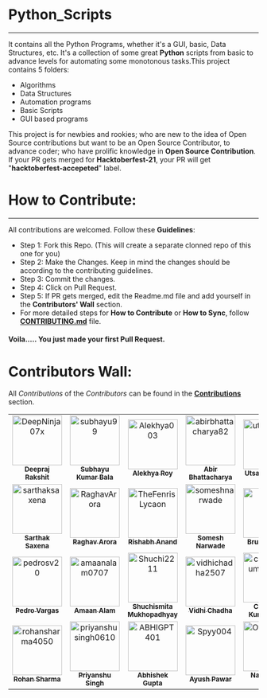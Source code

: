 # Python_Scripts
----------------------------------
It contains all the Python Programs, whether it's a GUI, basic, Data Structures, etc. It's a collection of some great **Python** scripts from basic to advance levels for automating some monotonous tasks.This project contains 5 folders:

- Algorithms
- Data Structures
- Automation programs
- Basic Scripts
- GUI based programs 

This project is for newbies and rookies; who are new to the idea of Open Source contributions but want to be an Open Source Contributor, to advance coder; who have prolific knowledge in __Open Source Contribution__. If your PR gets merged for **Hacktoberfest-21**, your PR will get "**hacktoberfest-accepeted**" label.

# How to Contribute:
--------------------------------
All contributions are welcomed. Follow these __Guidelines__:
- Step 1: Fork this Repo. (This will create a separate clonned repo of this one for you)
- Step 2: Make the Changes. Keep in mind the changes should be according to the contributing guidelines.
- Step 3: Commit the changes.
- Step 4: Click on Pull Request.
- Step 5: If PR gets merged, edit the Readme.md file and add yourself in the **Contributors' Wall** section.
- For more detailed steps for __How to Contribute__ or __How to Sync__, follow [__CONTRIBUTING.md__](https://github.com/DeepNinja07x/Python_Scripts/blob/master/CONTRIBUTING.md) file.
#### Voila..... You just made your first Pull Request.

# Contributors Wall:
All *Contributions* of the *Contributors* can be found in the [__Contributions__](https://github.com/DeepNinja07x/Python_Scripts/graphs/contributors) section.
<table>
  <tr>
      <td align="center">
          <a href="https://github.com/DeepNinja07x">
              <img src="https://avatars0.githubusercontent.com/u/52314477?s=400&u=1887ecc3afa1e867af50336a3af7ed56b21dc604&v=4" width="100px;" alt="DeepNinja07x"/><br />
              <sub>
                  <b>
                      <strong>Deepraj Rakshit</strong>
                  </b>
              </sub>
          </a>
      </td>
      <td align="center">
          <a href="https://github.com/subhayu99">
              <img src="https://avatars3.githubusercontent.com/u/38143013?s=400&u=28405ea45018cee30268bd61408515033741e87e&v=4" width="100px;" alt="subhayu99"/><br />
              <sub>
                  <b>
                      <strong>Subhayu Kumar Bala</strong>
                  </b>
              </sub>
          </a>
      </td>
      <td align="center">
          <a href="https://github.com/Alekhya003">
              <img src="https://avatars2.githubusercontent.com/u/69395178?s=400&u=c33cc751d7e9bc66730e91e4a901ee9ba2e01a0b&v=4" width="100px;" alt="Alekhya003"/><br />
              <sub>
                  <b>
                      <strong>Alekhya Roy</strong>
                  </b>
              </sub>
          </a>
      </td>
    <td align="center">
          <a href="https://github.com/abirbhattacharya82">
              <img src="https://avatars3.githubusercontent.com/u/70687014?s=400&u=896c00dc4e1927f41364a56d38d6c91be133f387&v=4" width="100px;" alt="abirbhattacharya82"/><br />
              <sub>
                  <b>
                      <strong>Abir Bhattacharya</strong>
                  </b>
              </sub>
          </a>
      </td>
    <td align="center">
          <a href="https://github.com/utsavgadhiya">
              <img src="https://avatars1.githubusercontent.com/u/44888423?s=400&u=32974fa39ea0d4be02d27896da2637ea4bbfb9f5&v=4" width="100px;" alt="utsavgadhiya"/><br />
              <sub>
                  <b>
                      <strong>Utsav Gadhiya</strong>
                  </b>
              </sub>
          </a>
      </td>
    <td align="center">
          <a href="https://github.com/SVijayB">
              <img src="https://avatars1.githubusercontent.com/u/54742586?s=400&u=73e90870560e3707468ca877afef6a74ca2bdd92&v=4" width="100px;" alt="SVijayB"/><br />
              <sub>
                  <b>
                      <strong>Vijay</strong>
                  </b>
              </sub>
          </a>
      </td>
  </tr>
  <tr>
    <td align="center">
          <a href="https://github.com/sarthak1905">
              <img src="https://avatars0.githubusercontent.com/u/61883822?s=400&v=4" width="100px;" alt="sarthaksaxena"><br />
              <sub>
                  <b>
                      <strong>Sarthak Saxena</strong>
                  </b>
              </sub>
          </a>
      </td>
    <td align="center">
            <a href="https://github.com/Raghavarora27">
                <img src="https://avatars2.githubusercontent.com/u/66276244?s=460&u=16746f7b8f2f8c3db7f803b25269078ef34d2e4e&v=4" width="100px;" alt="RaghavArora"><br />
                <sub>
                <b>
                    <strong>Raghav Arora</strong>
                </b>
            </sub>
            </a>
        </td>
    <td align="center">
          <a href="https://github.com/TheFenrisLycaon">
              <img src="https://avatars0.githubusercontent.com/u/54172306?s=460&u=b4834344142abbc0f0b742dd579cc9054c112d8c&v=4" width="100px;" alt="TheFenrisLycaon"><br />
              <sub>
                  <b>
                      <strong>Rishabh Anand</strong>
                  </b>
              </sub>
          </a>
      </td>
    <td align="center">
          <a href="https://github.com/someshnarwade">
              <img src="https://avatars3.githubusercontent.com/u/37812370?s=400&u=a3e9ead47d15081bcb783a8e8fc02b70bfa4add8&v=4" width="100px;" alt="someshnarwade"><br />
              <sub>
                  <b>
                      <strong>Somesh Narwade</strong>
                  </b>
              </sub>
          </a>
      </td>  
    <td align="center">
          <a href="https://github.com/pastre">
              <img src="https://avatars0.githubusercontent.com/u/6251198?s=400&u=aaa4f9c03f6527b760212ab2784b9be8a2ca3990&v=4" width="100px;" alt="pastre"><br />
              <sub>
                  <b>
                      <strong>Bruno Pastre</strong>
                  </b>
              </sub>
          </a>
      </td>
    <td align="center">
          <a href="https://github.com/MasterMeet">
              <img src="https://avatars2.githubusercontent.com/u/58728390?s=400&v=4" width="100px;" alt="MasterMeet"><br />
              <sub>
                  <b>
                      <strong>MasterMeet</strong>
                  </b>
              </sub>
          </a>
      </td>
  </tr>
  <tr>
    <td align="center">
          <a href="https://github.com/pedrosv20">
              <img src="https://avatars1.githubusercontent.com/u/14371245?s=400&u=16b13f4b1ee6692260713a859af340eb1fc05518&v=4" width="100px;" alt="pedrosv20"><br />
              <sub>
                  <b>
                      <strong>Pedro Vargas</strong>
                  </b>
              </sub>
          </a>
      </td>
    <td align="center">
          <a href="https://github.com/amaanalam0707">
              <img src="https://avatars.githubusercontent.com/u/69518300?v=4" width="100px;" alt="amaanalam0707"><br />
              <sub>
                  <b>
                      <strong>Amaan Alam</strong>
                  </b>
              </sub>
          </a>
      </td>
    <td align="center">
          <a href="https://github.com/Shuchi2211">
              <img src="https://avatars.githubusercontent.com/u/69510684?v=4" width="100px;" alt="Shuchi2211"><br />
              <sub>
                  <b>
                      <strong>Shuchismita Mukhopadhyay</strong>
                  </b>
              </sub>
          </a>
      </td>
    <td align="center">
          <a href="https://github.com/vidhichadha2507">
              <img src="https://avatars.githubusercontent.com/u/74606188?v=4" width="100px;" alt="vidhichadha2507"><br />
              <sub>
                  <b>
                      <strong>Vidhi Chadha</strong>
                  </b>
              </sub>
          </a>
      </td>
    <td align="center">
          <a href="https://github.com/chandankumar1307">
              <img src="https://avatars.githubusercontent.com/u/70543351?v=4" width="100px;" alt="chandankumar1307"><br />
              <sub>
                  <b>
                      <strong>Chandan Kumar Saha</strong>
                  </b>
              </sub>
          </a>
      </td>
    <td align="center">
          <a href="https://github.com/ervaibhavkumar">
              <img src="https://avatars.githubusercontent.com/u/28685411?v=4" width="100px;" alt="ervaibhavkumar"><br />
              <sub>
                  <b>
                      <strong>Vaibhav</strong>
                  </b>
              </sub>
          </a>
      </td>
  </tr>
  <tr>
    <td align="center">
          <a href="https://github.com/rohansharma4050">
              <img src="https://avatars.githubusercontent.com/u/69635604?v=4" width="100px;" alt="rohansharma4050"><br />
              <sub>
                  <b>
                      <strong>Rohan Sharma</strong>
                  </b>
              </sub>
          </a>
      </td>
    <td align="center">
          <a href="https://github.com/priyanshusingh0610">
              <img src="https://avatars.githubusercontent.com/u/62669697?v=4" width="100px;" alt="priyanshusingh0610"><br />
              <sub>
                  <b>
                      <strong>Priyanshu Singh</strong>
                  </b>
              </sub>
          </a>
      </td>
    <td align="center">
          <a href="https://github.com/ABHIGPT401">
              <img src="https://avatars.githubusercontent.com/u/90904360?v=4" width="100px;" alt="ABHIGPT401"><br />
              <sub>
                  <b>
                      <strong>Abhishek Gupta</strong>
                  </b>
              </sub>
          </a>
      </td>
    <td align="center">
          <a href="https://github.com/Spyy004">
              <img src="https://avatars.githubusercontent.com/u/54628130?v=4" width="100px;" alt="Spyy004"><br />
              <sub>
                  <b>
                      <strong>Ayush Pawar</strong>
                  </b>
              </sub>
          </a>
      </td>
    <td align="center">
          <a href="https://github.com/OfficialNMN">
              <img src="https://avatars.githubusercontent.com/u/51831819?v=4" width="100px;" alt="OfficialNMN"><br />
              <sub>
                  <b>
                      <strong>Namanjeet Singh</strong>
                  </b>
              </sub>
          </a>
      </td>
    <td align="center">
          <a href="https://github.com/prathimacode-hub">
              <img src="https://avatars.githubusercontent.com/u/74645302?v=4" width="100px;" alt="prathimacode-hub"><br />
              <sub>
                  <b>
                      <strong>Prathima Kadari</strong>
                  </b>
              </sub>
          </a>
      </td>
  </tr>
</table>
